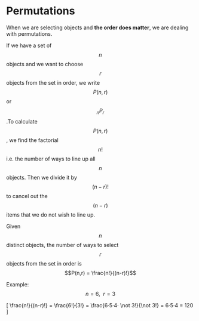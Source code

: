 # Permutations

When we are selecting objects and **the order does matter**, we are dealing with permutations.

If we have a set of $$n$$ objects and we want to choose $$r$$ objects from the set in order, we write $$P(n,r)$$ or $$_nP_r$$.
​
To calculate $$P(n,r)$$, we find the factorial $$n!$$ i.e. the number of ways to line up all $$n$$ objects. Then we divide it by $$(n-r)!$$ to cancel out the $$(n−r)$$ items that we do not wish to line up.

Given $$n$$ distinct objects, the number of ways to select $$r$$ objects from the set in order is $$P(n,r) = \frac{n!}{(n-r)!}$$

Example: $$n=6,\ \ r=3$$

\[
\frac{n!}{(n-r)!} = \frac{6!}{3!} = \frac{6·5·4· \not 3!}{\not 3!} = 6·5·4 = 120
\]


